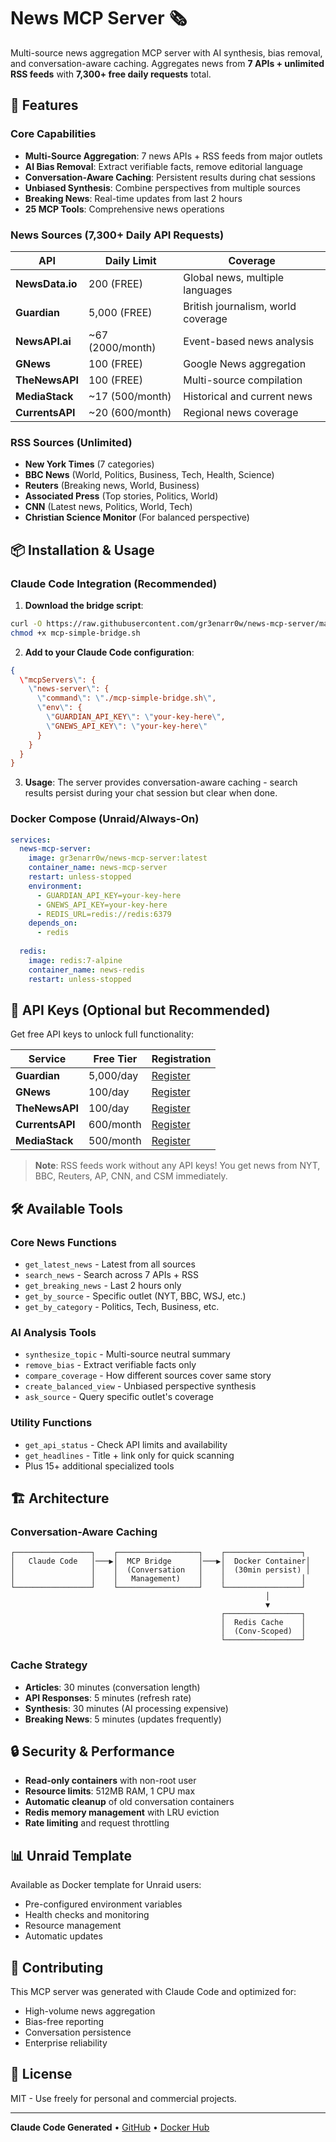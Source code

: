 # News MCP Server 🗞️

Multi-source news aggregation MCP server with AI synthesis, bias removal, and conversation-aware caching. Aggregates news from **7 APIs + unlimited RSS feeds** with **7,300+ free daily requests** total.

## 🚀 Features

### Core Capabilities
- **Multi-Source Aggregation**: 7 news APIs + RSS feeds from major outlets
- **AI Bias Removal**: Extract verifiable facts, remove editorial language
- **Conversation-Aware Caching**: Persistent results during chat sessions
- **Unbiased Synthesis**: Combine perspectives from multiple sources
- **Breaking News**: Real-time updates from last 2 hours
- **25 MCP Tools**: Comprehensive news operations

### News Sources (7,300+ Daily API Requests)
| API | Daily Limit | Coverage |
|-----|-------------|----------|
| **NewsData.io** | 200 (FREE) | Global news, multiple languages |
| **Guardian** | 5,000 (FREE) | British journalism, world coverage |
| **NewsAPI.ai** | ~67 (2000/month) | Event-based news analysis |
| **GNews** | 100 (FREE) | Google News aggregation |
| **TheNewsAPI** | 100 (FREE) | Multi-source compilation |
| **MediaStack** | ~17 (500/month) | Historical and current news |
| **CurrentsAPI** | ~20 (600/month) | Regional news coverage |

### RSS Sources (Unlimited)
- **New York Times** (7 categories)
- **BBC News** (World, Politics, Business, Tech, Health, Science)
- **Reuters** (Breaking news, World, Business)
- **Associated Press** (Top stories, Politics, World)
- **CNN** (Latest news, Politics, World, Tech)
- **Christian Science Monitor** (For balanced perspective)

## 📦 Installation & Usage

### Claude Code Integration (Recommended)

1. **Download the bridge script**:
```bash
curl -O https://raw.githubusercontent.com/gr3enarr0w/news-mcp-server/main/mcp-simple-bridge.sh
chmod +x mcp-simple-bridge.sh
```

2. **Add to your Claude Code configuration**:
```json
{
  \"mcpServers\": {
    \"news-server\": {
      \"command\": \"./mcp-simple-bridge.sh\",
      \"env\": {
        \"GUARDIAN_API_KEY\": \"your-key-here\",
        \"GNEWS_API_KEY\": \"your-key-here\"
      }
    }
  }
}
```

3. **Usage**: The server provides conversation-aware caching - search results persist during your chat session but clear when done.

### Docker Compose (Unraid/Always-On)

```yaml
services:
  news-mcp-server:
    image: gr3enarr0w/news-mcp-server:latest
    container_name: news-mcp-server
    restart: unless-stopped
    environment:
      - GUARDIAN_API_KEY=your-key-here
      - GNEWS_API_KEY=your-key-here
      - REDIS_URL=redis://redis:6379
    depends_on:
      - redis
  
  redis:
    image: redis:7-alpine
    container_name: news-redis
    restart: unless-stopped
```

## 🔧 API Keys (Optional but Recommended)

Get free API keys to unlock full functionality:

| Service | Free Tier | Registration |
|---------|-----------|-------------|
| **Guardian** | 5,000/day | [Register](https://open-platform.theguardian.com/access/) |
| **GNews** | 100/day | [Register](https://gnews.io/) |
| **TheNewsAPI** | 100/day | [Register](https://www.thenewsapi.com/) |
| **CurrentsAPI** | 600/month | [Register](https://currentsapi.services/) |
| **MediaStack** | 500/month | [Register](https://mediastack.com/) |

> **Note**: RSS feeds work without any API keys! You get news from NYT, BBC, Reuters, AP, CNN, and CSM immediately.

## 🛠️ Available Tools

### Core News Functions
- `get_latest_news` - Latest from all sources
- `search_news` - Search across 7 APIs + RSS
- `get_breaking_news` - Last 2 hours only
- `get_by_source` - Specific outlet (NYT, BBC, WSJ, etc.)
- `get_by_category` - Politics, Tech, Business, etc.

### AI Analysis Tools  
- `synthesize_topic` - Multi-source neutral summary
- `remove_bias` - Extract verifiable facts only
- `compare_coverage` - How different sources cover same story
- `create_balanced_view` - Unbiased perspective synthesis
- `ask_source` - Query specific outlet's coverage

### Utility Functions
- `get_api_status` - Check API limits and availability
- `get_headlines` - Title + link only for quick scanning
- Plus 15+ additional specialized tools

## 🏗️ Architecture

### Conversation-Aware Caching
```
┌─────────────────┐    ┌──────────────────┐    ┌─────────────────┐
│   Claude Code   │───▶│  MCP Bridge      │───▶│  Docker Container│
│                 │    │  (Conversation   │    │  (30min persist) │
│                 │    │   Management)    │    │                 │
└─────────────────┘    └──────────────────┘    └─────────────────┘
                                                         │
                                                         ▼
                                               ┌─────────────────┐
                                               │  Redis Cache    │
                                               │  (Conv-Scoped)  │
                                               └─────────────────┘
```

### Cache Strategy
- **Articles**: 30 minutes (conversation length)  
- **API Responses**: 5 minutes (refresh rate)
- **Synthesis**: 30 minutes (AI processing expensive)
- **Breaking News**: 5 minutes (updates frequently)

## 🔒 Security & Performance

- **Read-only containers** with non-root user
- **Resource limits**: 512MB RAM, 1 CPU max
- **Automatic cleanup** of old conversation containers  
- **Redis memory management** with LRU eviction
- **Rate limiting** and request throttling

## 📊 Unraid Template

Available as Docker template for Unraid users:
- Pre-configured environment variables
- Health checks and monitoring
- Resource management
- Automatic updates

## 🤝 Contributing

This MCP server was generated with Claude Code and optimized for:
- High-volume news aggregation
- Bias-free reporting
- Conversation persistence
- Enterprise reliability

## 📄 License

MIT - Use freely for personal and commercial projects.

---

**Claude Code Generated** • [GitHub](https://github.com/gr3enarr0w/news-mcp-server) • [Docker Hub](https://hub.docker.com/r/gr3enarr0w/news-mcp-server)